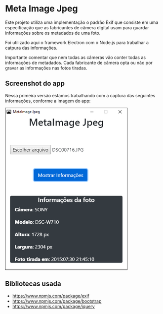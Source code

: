 # Meta Image Jpeg

Este projeto utiliza uma implementação o padrão Exif que consiste em uma especificação que as fabricantes de câmera digital usam para guardar informações sobre os metadados de uma foto.

Foi utilizado aqui o framework Electron com o Node.js para trabalhar a catpura das informações.

Importante comentar que nem todas as câmeras vão conter todas as informações de metadados. Cada fabricante de câmera opta ou não por gravar as informações nas fotos tiradas.

## Screenshot do app

Nessa primeira versão estamos trabalhando com a captura das seguintes informações, conforme a imagem do app:

![Caption](https://github.com/fabioalmeida100/MetaImage/blob/master/ScreenShots/Screenshot.png?raw=true)

## Bibliotecas usada

* https://www.npmjs.com/package/exif
* https://www.npmjs.com/package/bootstrap
* https://www.npmjs.com/package/jquery

